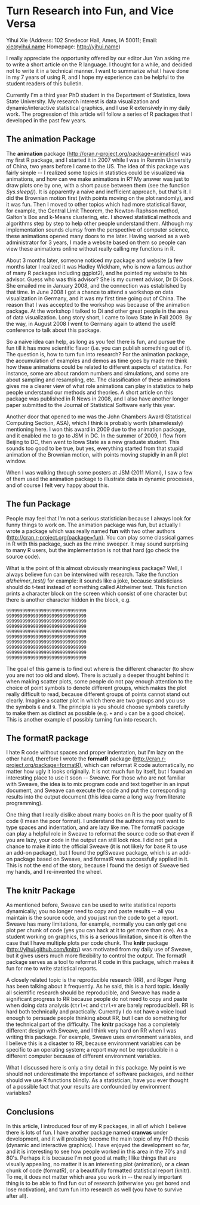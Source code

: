 # Turn Research into Fun, and Vice Versa

Yihui Xie
(Address: 102 Snedecor Hall, Ames, IA 50011; Email: xie@yihui.name Homepage: http://yihui.name)

I really appreciate the opportunity offered by our editor Jun Yan asking me to write a short article on the R language. I thought for a while, and decided not to write it in a technical manner. I want to summarize what I have done in my 7 years of using R, and I hope my experience can be helpful to the student readers of this bulletin.

Currently I'm a third year PhD student in the Department of Statistics, Iowa State University. My research interest is data visualization and dynamic/interactive statistical graphics, and I use R extensively in my daily work. The progression of this article will follow a series of R packages that I developed in the past few years.

## The animation Package

The **animation** package (http://cran.r-project.org/package=animation) was my first R package, and I started it in 2007 while I was in Renmin University of China, two years before I came to the US. The idea of this package was fairly simple -- I realized some topics in statistics could be visualized via animations, and how can we make animations in R? My answer was just to draw plots one by one, with a short pause between them (see the function _Sys.sleep()_). It is apparently a naive and inefficient approach, but that's it. I did the Brownian motion first (with points moving on the plot randomly), and it was fun. Then I moved to other topics which had more statistical flavor, for example, the Central Limit Theorem, the Newton-Raphson method, Galton's Box and k-Means clustering, etc. I showed statistical methods and algorithms step by step to help other people understand them. Although my implementation sounds clumsy from the perspective of computer science, these animations opened many doors to me later. Having worked as a web administrator for 3 years, I made a website based on them so people can view these animations online without really calling my functions in R.

About 3 months later, someone noticed my package and website (a few months later I realized it was Hadley Wickham, who is now a famous author of many R packages including ggplot2), and he pointed my website to his advisor. Guess who was this advisor? She is my current advisor, Dr Di Cook. She emailed me in January 2008, and the connection was established by that time. In June 2008 I got a chance to attend a workshop on data visualization in Germany, and it was my first time going out of China. The reason that I was accepted to the workshop was because of the animation package. At the workshop I talked to Di and other great people in the area of data visualization. Long story short, I came to Iowa State in Fall 2009. By the way, in August 2008 I went to Germany again to attend the useR! conference to talk about this package.

So a naive idea can help, as long as you feel there is fun, and pursue the fun till it has more scientific flavor (i.e. you can publish something out of it). The question is, how to turn fun into research? For the animation package, the accumulation of examples and demos as time goes by made me think how these animations could be related to different aspects of statistics. For instance, some are about random numbers and simulations, and some are about sampling and resampling, etc. The classification of these animations gives me a clearer view of what role animations can play in statistics to help people understand our methods and theories. A short article on this package was published in R News in 2008, and I also have another longer paper submitted to the Journal of Statistical Software early this year.

Another door that opened to me was the John Chambers Award (Statistical Computing Section, ASA), which I think is probably worth (shamelessly) mentioning here. I won this award in 2009 due to the animation package, and it enabled me to go to JSM in DC. In the summer of 2009, I flew from Beijing to DC, then went to Iowa State as a new graduate student. This sounds too good to be true, but yes, everything started from that stupid animation of the Brownian motion, with points moving stupidly in an R plot window.

When I was walking through some posters at JSM (2011 Miami), I saw a few of them used the animation package to illustrate data in dynamic processes, and of course I felt very happy about this.

## The fun Package

People may feel that I'm not a serious statistician because I always look for funny things to work on. The animation package was fun, but actually I wrote a package which was really named **fun** with two other authors (http://cran.r-project.org/package=fun). You can play some classical games in R with this package, such as the mine sweeper. It may sound surprising to many R users, but the implementation is not that hard (go check the source code).

What is the point of this almost obviously meaningless package? Well, I always believe fun can be interwined with research. Take the function _alzheimer\_test()_ for example: it sounds like a joke, because statisticians should do t-test instead of something called Alzheimer test. This function prints a character block on the screen which consist of one character but there is another character hidden in the block, e.g.

```
999999999999999999999999999999
999999999999999999999999999999
999999999999999999999999999999
999999999999999999999999999999
999999999999999999999999999999
999999999999999999999999999999
999999999999999999999999999999
999999999999999699999999999999
999999999999999999999999999999
999999999999999999999999999999
```

The goal of this game is to find out where is the different character (to show you are not too old and slow). There is actually a deeper thought behind it: when making scatter plots, some people do not pay enough attention to the choice of point symbols to denote different groups, which makes the plot really difficult to read, because different groups of points cannot stand out clearly. Imagine a scatter plot in which there are two groups and you use the symbols `6` and `9`. The principle is you should choose symbols carefully to make them as distinct as possible (e.g. `+` and `o` can be a good choice). This is another example of possibly turning fun into research.

## The formatR package

I hate R code without spaces and proper indentation, but I'm lazy on the other hand, therefore I wrote the **formatR** package (http://cran.r-project.org/package=formatR), which can reformat R code automatically, no matter how ugly it looks originally. It is not much fun by itself, but I found an interesting place to use it soon -- Sweave. For those who are not familiar with Sweave, the idea is to mix program code and text together in an input document, and Sweave can execute the code and put the corresponding results into the output document (this idea came a long way from literate programming).

One thing that I really dislike about many books on R is the poor quality of R code (I mean the poor format). I understand the authors may not want to type spaces and indentation, and are lazy like me. The formatR package can play a helpful role in Sweave to reformat the source code so that even if you are lazy, your code in the output can still look nice. I did not get a chance to make it into the official Sweave (it is not likely for base R to use an add-on package), but I found the pgfSweave package, which is an add-on package based on Sweave, and formatR was successfully applied in it. This is not the end of the story, because I found the design of Sweave tied my hands, and I re-invented the wheel.

## The knitr Package

As mentioned before, Sweave can be used to write statistical reports dynamically; you no longer need to copy and paste results -- all you maintain is the source code, and you just run the code to get a report. Sweave has many limitations, for example, normally you can only get one plot per chunk of code (yes you can hack at it to get more than one). As a student working on graphics, this is a serious limitation, since it is often the case that I have multiple plots per code chunk. The **knitr** package (http://yihui.github.com/knitr/) was motivated from my daily use of Sweave, but it gives users much more flexibility to control the output. The formatR package serves as a tool to reformat R code in this package, which makes it fun for me to write statistical reports.

A closely related topic is the reproducible research (RR), and Roger Peng has been talking about it frequently. As he said, this is a hard topic. Ideally all scientific research should be reproducible, and Sweave has made a significant progress to RR because people do not need to copy and paste when doing data analysis (`Ctrl+C` and `Ctrl+V` are barely reproducible!). RR is hard both technically and practically. Currently I do not have a voice loud enough to persuade people thinking about RR, but I can do something for the technical part of the difficulty. The **knitr** package has a completely different design with Sweave, and I think very hard on RR when I was writing this package. For example, Sweave uses environment variables, and I believe this is a disaster to RR, because environment variables can be specific to an operating system; a report may not be reproducible in a different computer because of different environment variables.

What I discussed here is only a tiny detail in this package. My point is we should not underestimate the importance of software packages, and neither should we use R functions blindly. As a statistician, have you ever thought of a possible fact that your results are confounded by environment variables?

## Conclusions

In this article, I introduced four of my R packages, in all of which I believe there is lots of fun. I have another package named **cranvas** under development, and it will probably become the main topic of my PhD thesis (dynamic and interactive graphics). I have enjoyed the development so far, and it is interesting to see how people worked in this area in the 70's and 80's. Perhaps it is because I'm not good at math; I like things that are visually appealing, no matter it is an interesting plot (animation), or a clean chunk of code (formatR), or a beautifully formatted statistical report (knitr). To me, it does not matter which area you work in -- the really important thing is to be able to find fun out of research (otherwise you get bored and lose motivation), and turn fun into research as well (you have to survive after all).
